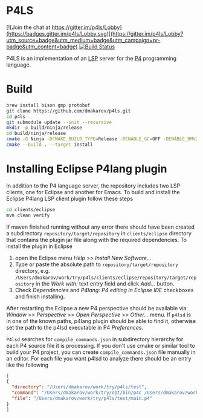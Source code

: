 # P4LS

[![Join the chat at https://gitter.im/p4ls/Lobby](https://badges.gitter.im/p4ls/Lobby.svg)](https://gitter.im/p4ls/Lobby?utm_source=badge&utm_medium=badge&utm_campaign=pr-badge&utm_content=badge)
[![Build Status](https://travis-ci.org/dmakarov/p4ls.svg?branch=master)](https://travis-ci.org/dmakarov/p4ls)

P4LS is an implementation of an [LSP](https://microsoft.github.io/language-server-protocol/specification)
server for the [P4](https://p4.org/) programming language.

Build
=====

``` sh
brew install bison gmp protobuf
git clone https://github.com/dmakarov/p4ls.git
cd p4ls
git submodule update --init --recursive
mkdir -p build/ninja/release
cd build/ninja/release
cmake -G Ninja -DCMAKE_BUILD_TYPE=Release -DENABLE_GC=OFF -DENABLE_BMV2=OFF -DENABLE_EBPF=OFF -DENABLE_GTESTS=OFF -DENABLE_P4C_GRAPHS=OFF -DENABLE_P4TEST=OFF <path to p4ls repository>
cmake --build . --target install
```

Installing Eclipse P4lang plugin
================================

In addition to the P4 language server, the repository includes two LSP
clients, one for Eclipse and another for Emacs.  To build and install
the Eclipse P4lang LSP client plugin follow these steps

``` sh
cd clients/eclipse
mvn clean verify
```

If maven finished running without any error there should have been
created a subdirectory `repository/target/repository` in
`clients/eclipse` directory that contains the plugin jar file along
with the required dependencies.  To install the plugin in Eclipse

1. open the Eclipse menu _Help_ >> _Install New Software..._
2. Type or paste the absolute path to `repository/target/repository`
   directory,
   e.g. `/Users/dmakarov/work/try/p4ls/clients/eclipse/repository/target/repository`
   in the _Work with:_ text entry field and click _Add..._ button.
3. Check _Dependencies_ and _P4lang: P4 editing in Eclipse IDE_
   checkboxes and finish installing.

After restarting the Eclipse a new P4 perspective should be available
via _Window_ >> _Perspective_ >> _Open Perspective_ >> _Other..._
menu.  If `p4lsd` is in one of the known paths, p4lang plugin should
be able to find it, otherwise set the path to the p4lsd executable in
P4 _Preferences_.

`P4lsd` searches for `compile_commands.json` in subdirectory hierarchy
for each P4 source file it is processing.  If you don't use cmake or
similar tool to build your P4 project, you can create
`compile_commands.json` file manually in an editor. For each file you
want p4lsd to analyze there should be an entry like the following

``` json
[
{
  "directory": "/Users/dmakarov/work/try/p4ls/test",
  "command": "/Users/dmakarov/work/try/opt/bin/p4c /Users/dmakarov/work/try/p4ls/test/main.p4",
  "file": "/Users/dmakarov/work/try/p4ls/test/main.p4"
}
]
```
